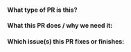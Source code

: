 <!--  Thanks for sending a pull request!  Just let us know a bit more below so we can have the info we need to review.

If you're just getting started contributing to Loftsman, make sure you review our contributing guidelines: https://github.com/Cray-HPE/loftsman/blob/main/CONTRIBUTING.md

-->

#### What type of PR is this?

<!-- a fix, feature/enhancement, documentation fix or addition? -->

#### What this PR does / why we need it:

#### Which issue(s) this PR fixes or finishes:
